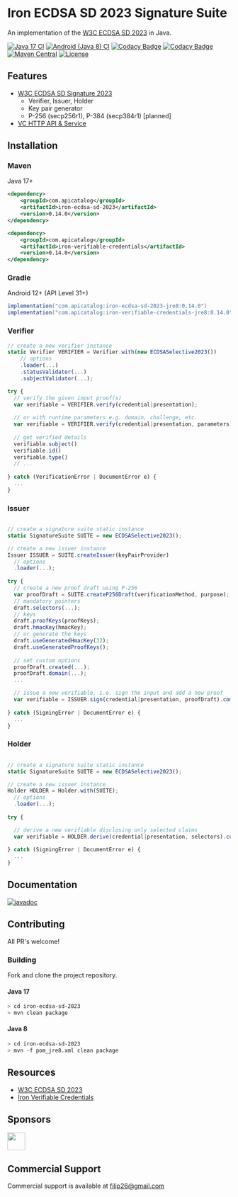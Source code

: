 # Iron ECDSA SD 2023 Signature Suite

An implementation of the [W3C ECDSA SD 2023](https://www.w3.org/TR/vc-di-ecdsa/#ecdsa-sd-2023) in Java.

[![Java 17 CI](https://github.com/filip26/iron-ecdsa-sd-2023/actions/workflows/java17-build.yml/badge.svg)](https://github.com/filip26/iron-ecdsa-sd-2023/actions/workflows/java17-build.yml)
[![Android (Java 8) CI](https://github.com/filip26/iron-ecdsa-sd-2023/actions/workflows/java8-build.yml/badge.svg)](https://github.com/filip26/iron-ecdsa-sd-2023/actions/workflows/java8-build.yml)
[![Codacy Badge](https://app.codacy.com/project/badge/Grade/806688cdb1d248e8b5cc2a67f6c2f0f8)](https://www.codacy.com/gh/filip26/iron-ecdsa-sd-2023/dashboard?utm_source=github.com&amp;utm_medium=referral&amp;utm_content=filip26/iron-ecdsa-sd-2023&amp;utm_campaign=Badge_Grade)
[![Codacy Badge](https://app.codacy.com/project/badge/Coverage/806688cdb1d248e8b5cc2a67f6c2f0f8)](https://www.codacy.com/gh/filip26/iron-ecdsa-sd-2023/dashboard?utm_source=github.com&utm_medium=referral&utm_content=filip26/iron-ecdsa-sd-2023&utm_campaign=Badge_Coverage)
[![Maven Central](https://img.shields.io/maven-central/v/com.apicatalog/iron-ecdsa-sd-2023.svg?label=Maven%20Central)](https://search.maven.org/search?q=g:com.apicatalog%20AND%20a:iron-ecdsa-sd-2023)
[![License](https://img.shields.io/badge/License-Apache%202.0-blue.svg)](https://opensource.org/licenses/Apache-2.0)

## Features
* [W3C ECDSA SD Signature 2023](https://www.w3.org/TR/vc-di-ecdsa/#ecdsa-sd-2023)
  * Verifier, Issuer, Holder
  * Key pair generator
  * P-256 (secp256r1), P-384 (secp384r1) [planned]
* [VC HTTP API & Service](https://github.com/filip26/iron-vc-api)

## Installation

### Maven
Java 17+

```xml
<dependency>
    <groupId>com.apicatalog</groupId>
    <artifactId>iron-ecdsa-sd-2023</artifactId>
    <version>0.14.0</version>
</dependency>

<dependency>
    <groupId>com.apicatalog</groupId>
    <artifactId>iron-verifiable-credentials</artifactId>
    <version>0.14.0</version>
</dependency>
```

### Gradle

Android 12+ (API Level 31+)

```gradle
implementation("com.apicatalog:iron-ecdsa-sd-2023-jre8:0.14.0")
implementation("com.apicatalog:iron-verifiable-credentials-jre8:0.14.0")
```


### Verifier

```javascript
// create a new verifier instance
static Verifier VERIFIER = Verifier.with(new ECDSASelective2023())
    // options
    .loader(...)
    .statusValidator(...)
    .subjectValidator(...);

try {
  // verify the given input proof(s)
  var verifiable = VERIFIER.verify(credential|presentation);
  
  // or with runtime parameters e.g. domain, challenge, etc.
  var verifiable = VERIFIER.verify(credential|presentation, parameters);
  
  // get verified details
  verifiable.subject()
  verifiable.id()
  verifiable.type()
  // ...
  
} catch (VerificationError | DocumentError e) {
  ...
}

```

### Issuer

```javascript

// create a signature suite static instance
static SignatureSuite SUITE = new ECDSASelective2023();

// create a new issuer instance
Issuer ISSUER = SUITE.createIssuer(keyPairProvider)
  // options
  .loader(...);
    
try {
  // create a new proof draft using P-256
  var proofDraft = SUITE.createP256Draft(verificationMethod, purpose);
  // mandatory pointers
  draft.selectors(...); 
  // keys
  draft.proofKeys(proofKeys);
  draft.hmacKey(hmacKey);
  // or generate the keys
  draft.useGeneratedHmacKey(32);
  draft.useGeneratedProofKeys();
  
  // set custom options
  proofDraft.created(...);
  proofDraft.domain(...);
  ...

  // issue a new verifiable, i.e. sign the input and add a new proof
  var verifiable = ISSUER.sign(credential|presentation, proofDraft).compacted();
  
} catch (SigningError | DocumentError e) {
  ...
}
```

### Holder

```javascript

// create a signature suite static instance
static SignatureSuite SUITE = new ECDSASelective2023();

// create a new issuer instance
Holder HOLDER = Holder.with(SUITE);
  // options
  .loader(...);
    
try {

  // derive a new verifiable disclosing only selected claims
  var verifiable = HOLDER.derive(credential|presentation, selectors).compacted();
  
} catch (SigningError | DocumentError e) {
  ...
}
```

## Documentation

[![javadoc](https://javadoc.io/badge2/com.apicatalog/iron-ecdsa-sd-2023/javadoc.svg)](https://javadoc.io/doc/com.apicatalog/iron-ecdsa-sd-2023)

## Contributing

All PR's welcome!

### Building

Fork and clone the project repository.

#### Java 17
```bash
> cd iron-ecdsa-sd-2023
> mvn clean package
```

#### Java 8
```bash
> cd iron-ecdsa-sd-2023
> mvn -f pom_jre8.xml clean package
```

## Resources
* [W3C ECDSA SD 2023](https://www.w3.org/TR/vc-di-ecdsa/#ecdsa-sd-2023)
* [Iron Verifiable Credentials](https://github.com/filip26/iron-verifiable-credentials)

## Sponsors

<a href="https://github.com/digitalbazaar">
  <img src="https://avatars.githubusercontent.com/u/167436?s=200&v=4" width="40" />
</a> 

## Commercial Support
Commercial support is available at filip26@gmail.com

